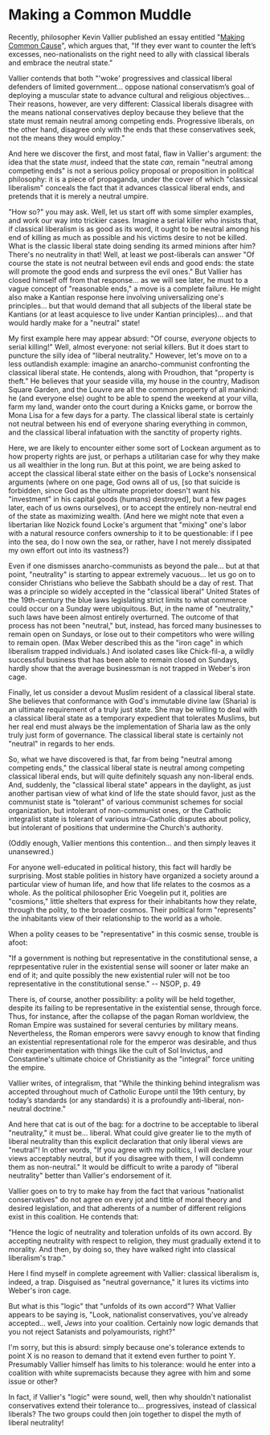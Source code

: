# Making a Common Muddle

Recently, philosopher Kevin Vallier published an essay
entitled "[Making Common
Cause](https://www.discoursemagazine.com/ideas/2021/11/19/making-common-cause/)",
which argues that, "If they ever want to counter the left’s excesses,
neo-nationalists on the right need to ally with classical liberals and embrace
the neutral state."

Vallier contends that both "'woke' progressives and classical liberal defenders
of limited government... oppose national conservatism’s goal of deploying a
muscular state to advance cultural and religious objectives... Their reasons,
however, are very different: Classical liberals disagree with the means
national conservatives deploy because they believe that the state must remain
neutral among competing ends. Progressive liberals, on the other hand, disagree
only with the ends that these conservatives seek, not the means they would
employ."

And here we discover the first, and most fatal, flaw in Vallier's argument: the
idea that the state *must*, indeed that the state *can*, remain "neutral among
competing ends" is not a serious policy proposal or proposition in political
philosophy: it is a piece of propaganda, under the cover of which "classical
liberalism" conceals the fact that it advances classical liberal ends, and
pretends that it is merely a neutral umpire.

"How so?" you may ask. Well, let us start off with some simpler examples, and
work our way into trickier cases. Imagine a serial killer who insists that, if
classical liberalism is as good as its word, it ought to be neutral among his
end of killing as much as possible and his victims desire to not be killed. What
is the classic liberal state doing sending its armed minions after him? There's
no neutrality in that! Well, at least we post-liberals can answer "Of course
the state is not neutral between evil ends and good ends: the state will
promote the good ends and surpress the evil ones." But Vallier has closed
himself off from that response... as we will see later, he must to a vague
concept of "reasonable ends," a move is a complete failure. He might also make
a Kantian response here involving universalizing one's principles... but that
would demand that all subjects of the liberal state be Kantians (or at least
acquiesce to live under Kantian principles)... and that would hardly make for a
"neutral" state!

My first example here may appear absurd: "Of course, *everyone* objects to
serial killing!" Well, almost everyone: not serial killers.
But it does start to puncture the silly idea of "liberal neutrality."
However, let's move on to a less outlandish example: imagine an
anarcho-communist confronting the classical liberal state. He contends, along
with Proudhon, that "property is theft." He believes that your seaside villa,
my house in the country, Madison Square Garden, and the Louvre are all the
common property of all mankind: he (and everyone else) ought to be able to
spend the weekend at your villa, farm my land, wander onto the court during a
Knicks game, or borrow the Mona Lisa for a few days for a party. The classical
liberal state is certainly not neutral between his end of everyone sharing
everything in common, and the classical liberal infatuation with the sanctity
of property rights.

Here, we are likely to encounter either some sort of Lockean argument as to how
property rights are just, or perhaps a utilitarian case for why they make us
all wealthier in the long run. But at this point, we are being asked to accept
the classical liberal state either on the basis of Locke's nonsensical
arguments (where on one page, God owns all of us, [so that suicide is
forbidden, since God as the ultimate proprietor 
doesn't want his "investment" in his capital goods
(humans) destroyed],  but a few pages later, each
of us owns ourselves), or to accept the entirely non-neutral end of the state
as maximizing wealth. (And here we might note that even a libertarian like
Nozick found Locke's argument that "mixing" one's labor with a natural resource
confers ownership to it to be questionable: if I pee into the sea, do I now own
the sea, or rather, have I not merely dissipated my own effort out into its
vastness?)

Even if one dismisses anarcho-communists as beyond the pale... but at that
point, "neutrality" is starting to appear extremely vacuous... let us go on to
consider Christians who believe the Sabbath should be a day of rest. That was a
principle so widely accepted in the "classical liberal" United States of the
19th-century the blue laws legislating strict limits to what commerce could
occur on a Sunday were ubiquitous. But, in the name of "neutrality," such laws
have been almost entirely overturned. The outcome of that process has not been
"neutral," but, instead, has forced many businesses to remain open on Sundays,
or lose out to their competitors who were willing to remain open. (Max Weber
described this as the "iron cage" in which liberalism trapped individuals.) And
isolated cases like Chick-fil-a, a wildly successful business that has been
able to remain closed on Sundays, hardly show that the average businessman is
not trapped in Weber's iron cage.

Finally, let us consider a devout Muslim resident of a classical liberal state.
She believes that conformance with God's immutable divine law (Sharia) is an
ultimate requirement of a truly just state. She may be willing to deal with a
classical liberal state as a temporary expedient that tolerates Muslims, but
her real end must always be the implementation of Sharia law as the only truly
just form of governance. The classical liberal state is certainly not "neutral"
in regards to her ends.

So, what we have discovered is that, far from being "neutral among competing
ends," the classical liberal state is neutral among competing classical liberal
ends, but will quite definitely squash any
non-liberal ends. And, suddenly, the "classical liberal state" appears in the
daylight, as just another partisan view of what kind of life the state should
favor, just as the communist state is "tolerant" of various communist schemes
for social organization, but intolerant of non-communist ones, or the Catholic
integralist state is tolerant of various intra-Catholic disputes about policy,
but intolerant of positions that undermine the Church's authority.

(Oddly enough, Vallier mentions this contention... and then simply leaves it
unansewred.)

For anyone well-educated in political history, this fact will hardly be
surprising. Most stable polities in history have organized a society around a
particular view of human life, and how that life relates to the cosmos as a
whole. As the political philosopher Eric Voegelin put it, polities are
"cosmions," little shelters that express for their inhabitants how they relate,
through the polity, to the broader cosmos. Their political form "represents"
the inhabitants view of their relationship to the world as a whole. 

When a polity ceases to be "representative" in this cosmic sense, trouble is
afoot:

"If a government is nothing but representative in the constitutional sense, 
a reprpesentative ruler in the existential sense will sooner or later
make an end of it; and quite possibly the new existential ruler will not
be too representative in the constitutional sense." -- NSOP, p. 49

There is, of course, another possibility: a polity will be held together,
despite its failing to be representative in the existential sense, through
force. Thus, for instance, after the collapse of the pagan Roman worldview, the
Roman Empire was sustained for several centuries by military means.
Nevertheless, the Roman emperors were savvy enough to know that finding an
existential representational role for the emperor was desirable, and thus their
experimentation with things like the cult of Sol Invictus, and Constantine's
ultimate choice of Christianity as the "integral" force uniting the empire.

Vallier writes, of integralism, that "While the thinking behind integralism was
accepted throughout much of Catholic Europe until the 19th century, by today’s
standards (or any standards) it is a profoundly anti-liberal, non-neutral
doctrine."

And here that cat is out of the bag: for a doctrine to be acceptable to liberal
"neutrality," it must be... liberal.
What could give greater lie to the myth of liberal neutrality than
this explicit declaration that only liberal views are "neutral"! In other
words, "If you agree with my politics, I will declare your views acceptably
neutral, but if you disagree with them, I will condemn them as non-neutral." It
would be difficult to write a parody of "liberal neutrality" better than
Vallier's endorsement of it.

Vallier goes on to try to make hay from the fact that various "nationalist
conservatives" do not agree on every jot and tittle of moral theory and desired
legislation, and that adherents of a number of different religions exist in
this coalition. He contends that:

"Hence the logic of neutrality and toleration unfolds of its own accord.
By accepting neutrality with respect to religion, they must gradually extend
it to morality. And then, by doing so, they have walked right into classical
liberalism's trap."

Here I find myself in complete agreement with Vallier: classical liberalism is,
indeed, a trap. Disguised as "neutral governance," it lures its victims into
Weber's iron cage.

But what is this "logic" that "unfolds of its own accord"? What Vallier appears
to be saying is, "Look, nationalist conservatives, you've already accepted...
well, *Jews* into your coalition. Certainly now logic demands that you not
reject Satanists and polyamourists, right?"

I'm sorry, but this is absurd: simply because one's tolerance extends to point
X is no reason to demand that it extend even further to point Y. Presumably
Vallier himself has limits to his tolerance: would he enter into a coalition
with white supremacists because they agree with him and some issue or other?

In fact, if Vallier's "logic" were sound, well, then why shouldn't nationalist
conservatives extend their tolerance to... progressives, instead of classical
liberals? The two groups could then join together to dispel the myth of liberal
neutrality!


